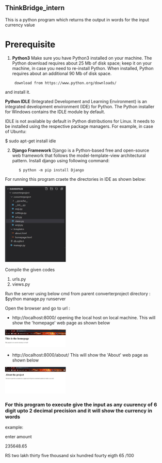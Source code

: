 ## ThinkBridge_intern

This is a python program which returns the output in words for the input currency value

# Prerequisite 
1. **Python3**
   Make sure you have Python3 installed on your machine.
The Python download requires about 25 Mb of disk space; keep it on your machine, in case you need to re-install Python. When installed, Python requires about an additional 90 Mb of disk space.

        download from https://www.python.org/downloads/      
and install it.

 **Python IDLE** (Integrated Development and Learning Environment) is an integrated development environment (IDE) for Python. The Python installer for Windows contains the IDLE module by default.

IDLE is not available by default in Python distributions for Linux. It needs to be installed using the respective package managers. For example, in case of Ubuntu:

$ sudo apt-get install idle

2. **Django Framework**
   Django is a Python-based free and open-source web framework that follows the model-template-view architectural pattern.
  Install django using following command:
  
          $ python -m pip install Django
  
  
 For running this program craete the directories in IDE as shown below:
 
 <img src ="djangoproject/Images/hierarchy.jpg" width =200>

  
 Compile the given codes
 1. urls.py
 2. views.py
 
Run the server using below cmd from parent converterproject directory : 
        $python manage.py runserver

Open the browser and go to url : 
 - http://localhost:8000/    opening the local host on local machine. This will show the 'homepage' web page as shown below
 <img src ="djangoproject/Images/homepage.jpg" width =200>
 

      
     
 - http://localhost:8000/about/  This will show the 'About' web page as shown below
 
  <img src ="djangoproject/Images/About.jpg" width =200>







### For this program to execute give the input as any cuurency of 6 digit upto 2 decimal precision and it will show the currency in words
example:

enter amount

235648.65

RS two lakh thirty five thousand six hundred fourty eigth
  65 /100
